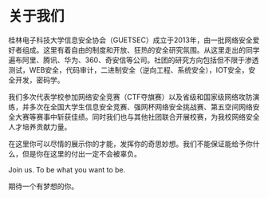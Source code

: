 # 关于我们
桂林电子科技大学信息安全协会（GUETSEC）成立于2013年，由一批网络安全爱好者组成。这里有着自由的制度和开放、狂热的安全研究氛围。从这里走出的同学遍布阿里、腾讯、华为、360、奇安信等公司。社团的研究方向包括但不限于渗透测试，WEB安全，代码审计，二进制安全（逆向工程、系统安全），IOT安全，安全开发，密码学。

我们多次代表学校参加网络安全竞赛（CTF夺旗赛）以及省级和国家级网络攻防演练，并多次在全国大学生信息安全竞赛、强网杯网络安全挑战赛、第五空间网络安全大赛等赛事中斩获佳绩。同时我们也与其他社团联合开展校赛，为我校网络安全人才培养贡献力量。

在这里你可以尽情的展示你的才能，发挥你的奇思妙想。我们不能保证能给予你什么，但是你在这里的付出一定不会被辜负。

Join us. To be what you want to be.

期待一个有梦想的你。